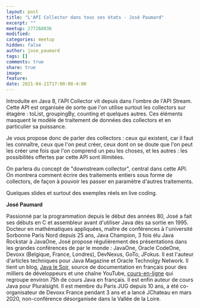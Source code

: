 ```yaml
---
layout: post
title: "L'API Collector dans tous ses états - José Paumard"
excerpt: ""
meetup: 277268036
modified:
categories: meetup
hidden: false
author: jose_paumard
tags: []
comments: true
share: true
image:
feature:
date: 2021-04-21T17:00:00-4:00
---
```


Introduite en Java 8, l'API Collector vit depuis dans l'ombre de l'API Stream. 
Cette API est organisée de sorte que l'on utilise surtout les collectors sur étagère : toList, groupingBy, counting et quelques autres. 
Ces éléments masquent le modèle de traitement de données des collectors et en particulier sa puissance.

Je vous propose donc de parler des collectors : ceux qui existent, car il faut les connaître, ceux que l'on peut créer, ceux dont on se doute que l'on peut les créer une fois que l'on comprend un peu les choses, et les autres : les possibilités offertes par cette API sont illimitées.

On parlera du concept de "downstream collector", central dans cette API. 
On montrera comment écrire des traitements entiers sous forme de collectors, de façon à pouvoir les passer en paramètre d'autres traitements.

Quelques slides et surtout des exemples réels en live coding.

__José Paumard__

Passionné par la programmation depuis le début des années 80, José a fait ses débuts en C et assembleur avant d'utiliser Java dès sa sortie en 1995. 
Docteur en mathématiques appliquées, maître de conférences à l'université Sorbonne Paris Nord depuis 25 ans, Java Champion, 3 fois élu Java Rockstar à JavaOne, José propose régulièrement des présentations dans les grandes conférences de par le monde : JavaOne, Oracle CodeOne, Devoxx (Belgique, France, Londres), DevNexus, GoTo, JFokus. 
Il est l'auteur d'articles techniques pour Java Magazine et Oracle Technolgy Network. Il tient un blog, [Java le Soir](http://blog.paumard.org), source de documentation en français pour des milliers de développeurs et une chaîne YouTube, [cours-en-ligne](https://www.youtube.com/channel/UCIatmtIm9z5YEWuHbrUMLsw) qui regroupe environ 75h de cours Java en français. 
Il est enfin auteur de cours Java pour Pluralsight. 
Il est membre du Paris JUG depuis 10 ans, a été co-organisateur de Devoxx France pendant 3 ans et a lancé JChateau en mars 2020, non-conférence désorganisée dans la Vallée de la Loire.
